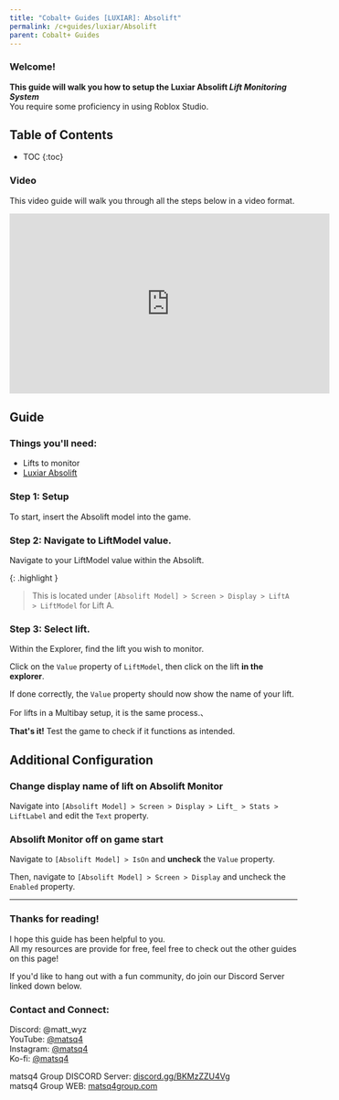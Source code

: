 ```yaml
---
title: "Cobalt+ Guides [LUXIAR]: Absolift"
permalink: /c+guides/luxiar/Absolift
parent: Cobalt+ Guides
---
```


### Welcome!

**This guide will walk you how to setup the Luxiar Absolift *Lift Monitoring System***<br>
You require some proficiency in using Roblox Studio.

## Table of Contents
- TOC
{:toc}

### Video
This video guide will walk you through all the steps below in a video format.
<iframe width="560" height="315" src="https://www.youtube.com/embed/o1IpnufGoPQ" title="YouTube video player" frameborder="0" allow="accelerometer; autoplay; clipboard-write; encrypted-media; gyroscope; picture-in-picture" allowfullscreen></iframe>

## Guide
### Things you'll need:
- Lifts to monitor
- [Luxiar Absolift](https://roblox.com/library/4969673618)

### Step 1: Setup
To start, insert the Absolift model into the game.


### Step 2: Navigate to LiftModel value.
Navigate to your LiftModel value within the Absolift.

{: .highlight }
> This is located under `[Absolift Model] > Screen > Display > LiftA > LiftModel` for Lift A.

### Step 3: Select lift.
Within the Explorer, find the lift you wish to monitor.

Click on the `Value` property of `LiftModel`, then click on the lift **in the explorer**.

If done correctly, the `Value` property should now show the name of your lift.

For lifts in a Multibay setup, it is the same process.、

**That's it!**
Test the game to check if it functions as intended.

## Additional Configuration
### Change display name of lift on Absolift Monitor
Navigate into `[Absolift Model] > Screen > Display > Lift_ > Stats > LiftLabel` and edit the `Text` property.

### Absolift Monitor off on game start
Navigate to `[Absolift Model] > IsOn` and **uncheck** the `Value` property.

Then, navigate to `[Absolift Model] > Screen > Display` and uncheck the `Enabled` property.

---
### Thanks for reading!
I hope this guide has been helpful to you. <br>
All my resources are provide for free, feel free to check out the other guides on this page!

If you'd like to hang out with a fun community, do join our Discord Server linked down below.

### Contact and Connect:
Discord: @matt_wyz<br>
YouTube: [@matsq4](https://youtube.com/@matsq4)<br>
Instagram: [@matsq4](https://instagram.com/matsq4)<br>
Ko-fi: [@matsq4](https://ko-fi.com/matsq4)

matsq4 Group DISCORD Server: [discord.gg/BKMzZZU4Vg](https://discord.gg/BKMzZZU4Vg)<br>
matsq4 Group WEB: [matsq4group.com](https://www.matsq4group.com)
